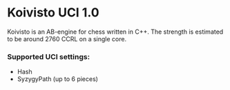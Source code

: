 # Koivisto UCI 1.0

Koivisto is an AB-engine for chess written in C++. The strength is estimated to be around 2760 CCRL on a single core.

### Supported UCI settings:
- Hash
- SyzygyPath (up to 6 pieces)





